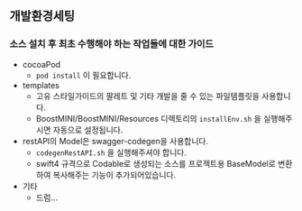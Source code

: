## 개발환경세팅
### 소스 설치 후 최초 수행해야 하는 작업들에 대한 가이드
- cocoaPod
	- `pod install` 이 필요합니다.
- templates
	- 고유 스타일가이드의 팔레트 및 기타 개발을 줄 수 있는 파일템플릿을 사용합니다.
	- BoostMINI/BoostMINI/Resources 디렉토리의 `installEnv.sh` 을 실행해주시면 자동으로 설정됩니다.
- restAPI의 Model은 swagger-codegen을 사용합니다.
    - `codegenRestAPI.sh` 을 실행해주셔야 합니다.
    - swift4 규격으로 Codable로 생성되는 소스를 프로젝트용 BaseModel로 변환하여 복사해주는 기능이 추가되어있습니다.
- 기타
    - 드럼...

